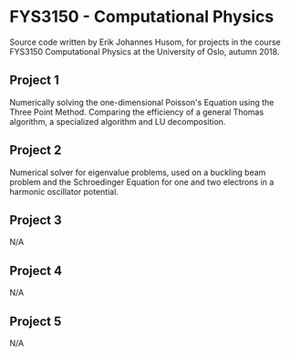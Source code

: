 # FYS3150 - Computational Physics
Source code written by Erik Johannes Husom, for projects in the course FYS3150 Computational Physics at the University of Oslo, autumn 2018.

## Project 1
Numerically solving the one-dimensional Poisson's Equation using the Three Point Method. Comparing the efficiency of a general Thomas algorithm, a specialized algorithm and LU decomposition.

## Project 2
Numerical solver for eigenvalue problems, used on a buckling beam problem and the Schroedinger Equation for one and two electrons in a harmonic oscillator potential.

## Project 3
N/A

## Project 4
N/A

## Project 5
N/A
